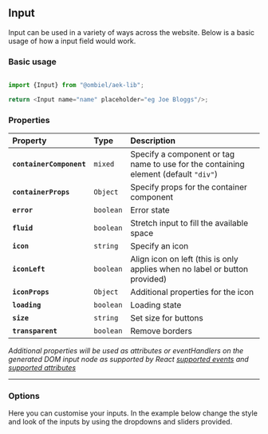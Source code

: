 ## Input

Input can be used in a variety of ways across the website. Below is a basic usage of how a input field would work.

### Basic usage


``` javascript

import {Input} from "@ombiel/aek-lib";

return <Input name="name" placeholder="eg Joe Bloggs"/>;

```

### Properties

| Property                 | Type      | Description                                                                         |
|:-------------------------|:----------|:------------------------------------------------------------------------------------|
| **`containerComponent`** | `mixed`   | Specify a component or tag name to use for the containing element (default `"div"`) |
| **`containerProps`**     | `Object`  | Specify props for the container component                                           |
| **`error`**              | `boolean` | Error state                                                                         |
| **`fluid`**              | `boolean` | Stretch input to fill the available space                                           |
| **`icon`**               | `string`  | Specify an icon                                                                     |
| **`iconLeft`**           | `boolean` | Align icon on left (this is only applies when no label or button provided)          |
| **`iconProps`**          | `Object`  | Additional properties for the icon                                                  |
| **`loading`**            | `boolean` | Loading state                                                                       |
| **`size`**               | `string`  | Set size for buttons                                                                |
| **`transparent`**        | `boolean` | Remove borders                                                                      |


_Additional properties will be used as attributes or eventHandlers on the generated DOM input node as supported by React [supported events](https://facebook.github.io/react/docs/events.html#supported-events) and [supported attributes](https://facebook.github.io/react/docs/tags-and-attributes.html#html-attributes)_

--------


<script type="text/aek-example" data-ex="148604109743890660593" >

  import {Input,Button,Tag,Label,CornerLabel as Corner} from "@ombiel/aek-lib";

  return (
    <div>
      <div style={{marginBottom:"1em"}}>
        <Input name="name" placeholder="Placeholder..." />
      </div>

      <div style={{marginBottom:"1em"}}>
        <Input name="name" placeholder="e.g. Joe Bloggs">
          <Label>Name</Label>
        </Input>
      </div>

      <div style={{marginBottom:"1em"}}>
        <Input name="name" placeholder="Placeholder...">
          <input/>
          <Tag theme="prime">My Tag</Tag>
        </Input>
      </div>

      <div style={{marginBottom:"1em"}}>
        <Input name="name" placeholder="Placeholder..." size="huge">
          <Corner icon="asterisk" />
        </Input>
      </div>

      <div style={{marginBottom:"1em"}}>
        <Input icon="search" name="name" placeholder="Search..." fluid size="large">
          <input/>
          <Button variation="alt">Search</Button>
        </Input>
      </div>

    </div>
  );
</script>


### Options

Here you can customise your inputs. In the example below change the style and look of the inputs by using the dropdowns and sliders provided.

<script type="text/aek-example" data-component="Example" data-contained data-ex="148604109743887122401" >

  import {
    Grid,
    Row,
    Col,
    Toggle,
    Field,
    Segment,
    Input,
    Label,
    Tag,
    CornerLabel as Corner,
    Button
  } from "@ombiel/aek-lib";

  import {extend} from "lodash";

  const variations = [["-",null],"primary","secondary","positive","negative","prime","alt"];

  const sizes = ["mini","tiny","small","medium","large","big","huge","massive"];

  class Example extends React.Component{

    constructor() {
      super();
      this.state = {};
    }

    toggleState = (propName)=> {
      this.setState({[propName]:!this.state[propName]});
    }

    changeVariation = (e,name,val)=> {
      this.setState({[name]:val});
    }

    changeValue = (e)=> {
      this.setState({value:e.target.value});
    }

    render() {

      const state = this.state;
      const component = this;
      const theme = state.theme;
      const size = state.size;

      const inputProps = extend({
        onChange:this.changeValue,
        placeholder:"Placeholder text..."
      },state);


      const toggles = ["loading","error","transparent","inverted","fluid","iconLeft"].map(function(propName) {
        return (
          <div style={{marginBottom:"0.3em"}} key={propName}>
            <Toggle label={propName} checked={state[propName]} onChange={component.toggleState.bind(component,propName)} />
          </div>
        );
      });

      return (
        <div>
          <Segment key="segment">
            <Grid className="ui form">
              <Row>
                <Col>{toggles}</Col>
                <Col>
                  <Field label="Theme" type="select" size="mini" options={["prime","alt"]} name="theme" onChange={this.changeVariation}/>
                  <Field label="Size" type="select" size="mini" options={["mini","tiny","small","medium","large","big","huge","massive"]} name="size" onChange={this.changeVariation}/>
                </Col>
              </Row>
            </Grid>
          </Segment>

          <Segment inverted={this.state.inverted}>
            <div style={{marginBottom:"1em"}}>
              <Input {...inputProps} />
            </div>
            <div style={{marginBottom:"1em"}}>
              <Input icon="user" {...inputProps}/>
            </div>

            { !this.state.transparent &&
              <div>
                <hr/>
                <h4>Labels</h4>
                <div style={{marginBottom:"1em"}}>
                  <Input icon="user" {...inputProps} >
                    <Label theme={theme}>Label</Label>
                    <input/>
                  </Input>
                </div>
                <div style={{marginBottom:"1em"}}>
                  <Input icon="user" {...inputProps}>
                    <input/>
                    <Label theme={theme}>Label</Label>
                  </Input>
                </div>
                <div style={{marginBottom:"1em"}}>
                  <Input icon="user" {...inputProps}>
                    <Tag theme={theme}>Tag</Tag>
                    <input/>
                  </Input>
                </div>
                <div style={{marginBottom:"1em"}}>
                  <Input icon="user" {...inputProps}>
                    <input/>
                    <Tag theme={theme}>Label</Tag>
                  </Input>
                </div>
                <div style={{marginBottom:"1em"}}>
                  <Input icon="user" {...inputProps}>
                    <Corner icon="asterisk" theme={theme}>Label</Corner>
                    <input/>
                  </Input>
                </div>
                <div style={{marginBottom:"1em"}}>
                  <Input icon="user" {...inputProps}>
                    <input/>
                    <Corner icon="home" theme={theme}>Label</Corner>
                  </Input>
                </div>
                <hr/>
                <h4>Buttons</h4>

                <div style={{marginBottom:"1em"}}>
                  <Input icon="user" {...inputProps}>
                    <input/>
                    <Button variation={theme}>Button</Button>
                  </Input>
                </div>

                <div style={{marginBottom:"1em"}}>
                  <Input icon="user" {...inputProps}>
                    <input/>
                    <Button icon="rocket" variation={theme}>Button</Button>
                  </Input>
                </div>

                <div style={{marginBottom:"1em"}}>
                  <Input icon="user" {...inputProps}>
                    <Button variation={theme}>Button</Button>
                    <input/>
                  </Input>
                </div>

                <div style={{marginBottom:"1em"}}>
                  <Input icon="user" {...inputProps}>
                    <Button icon="home" variation={theme}>Button</Button>
                    <input/>
                  </Input>
                </div>
              </div>
            }

          </Segment>

        </div>
      );
    }
  };

</script>

